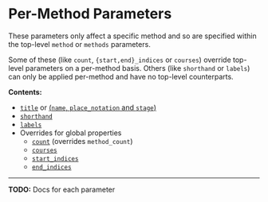 # Per-Method Parameters

These parameters only affect a specific method and so are specified within the top-level `method`
or `methods` parameters.

Some of these (like `count`, `{start,end}_indices` or `courses`) override top-level parameters on
a per-method basis.  Others (like `shorthand` or `labels`) can only be applied per-method and have
no top-level counterparts.

**Contents:**
- [`title`](#by-title) or [(`name`, `place_notation` and `stage`)](#by-place-notation)
- [`shorthand`](#shorthand)
- [`labels`](#labels)
- Overrides for global properties
  - [`count`](#count) (overrides `method_count`)
  - [`courses`](#courses)
  - [`start_indices`](#start_indices)
  - [`end_indices`](#end_indices)

---

**TODO:** Docs for each parameter
